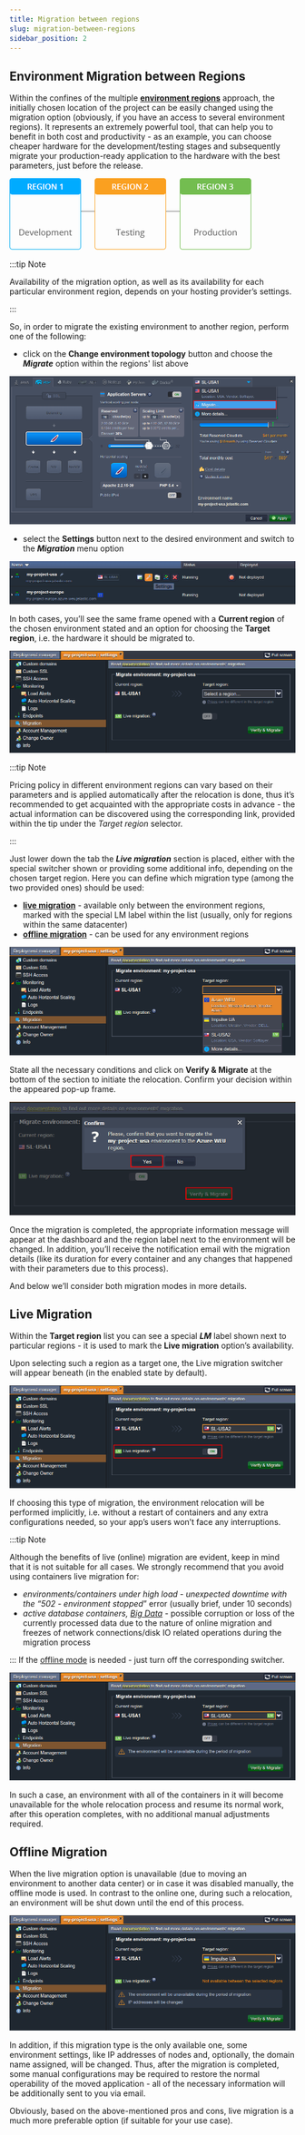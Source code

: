 ```yaml
---
title: Migration between regions
slug: migration-between-regions
sidebar_position: 2
---
```


## Environment Migration between Regions

Within the confines of the multiple **[environment regions](/docs/EnvironmentManagement/Environment%20Regions/Choosing%20a%20Region)** approach, the initially chosen location of the project can be easily changed using the migration option (obviously, if you have an access to several environment regions). It represents an extremely powerful tool, that can help you to benefit in both cost and productivity - as an example, you can choose cheaper hardware for the development/testing stages and subsequently migrate your production-ready application to the hardware with the best parameters, just before the release.

<div style={{
    display:'flex',
    justifyContent: 'center',
    margin: '0 0 1rem 0'
}}>

![Locale Dropdown](./img/MigrationbetweenRegions/01-environment-migration-between-regions.gif)

</div>

:::tip Note

Availability of the migration option, as well as its availability for each particular environment region, depends on your hosting provider’s settings.

:::

So, in order to migrate the existing environment to another region, perform one of the following:

- click on the **Change environment topology** button and choose the **_Migrate_** option within the regions' list above

<div style={{
    display:'flex',
    justifyContent: 'center',
    margin: '0 0 1rem 0'
}}>

![Locale Dropdown](./img/MigrationbetweenRegions/02-environment-migrate-wizard.png)

</div>

- select the **Settings** button next to the desired environment and switch to the **_Migration_** menu option

<div style={{
    display:'flex',
    justifyContent: 'center',
    margin: '0 0 1rem 0'
}}>

![Locale Dropdown](./img/MigrationbetweenRegions/03-environment-settings.png)

</div>

In both cases, you’ll see the same frame opened with a **Current region** of the chosen environment stated and an option for choosing the **Target region**, i.e. the hardware it should be migrated to.

<div style={{
    display:'flex',
    justifyContent: 'center',
    margin: '0 0 1rem 0'
}}>

![Locale Dropdown](./img/MigrationbetweenRegions/04-environment-migration-settings.png)

</div>

:::tip Note

Pricing policy in different environment regions can vary based on their parameters and is applied automatically after the relocation is done, thus it’s recommended to get acquainted with the appropriate costs in advance - the actual information can be discovered using the corresponding link, provided within the tip under the _Target region_ selector.

:::

Just lower down the tab the **_Live migration_** section is placed, either with the special switcher shown or providing some additional info, depending on the chosen target region. Here you can define which migration type (among the two provided ones) should be used:

- **[live migration](/docs/EnvironmentManagement/Environment%20Regions/Migration%20between%20Regions#live-migration)** - available only between the environment regions, marked with the special LM label within the list (usually, only for regions within the same datacenter)
- **[offline migration](/docs/EnvironmentManagement/Environment%20Regions/Migration%20between%20Regions#offline-migration)** - can be used for any environment regions

<div style={{
    display:'flex',
    justifyContent: 'center',
    margin: '0 0 1rem 0'
}}>

![Locale Dropdown](./img/MigrationbetweenRegions/05-select-target-region.png)

</div>

State all the necessary conditions and click on **Verify & Migrate** at the bottom of the section to initiate the relocation. Confirm your decision within the appeared pop-up frame.

<div style={{
    display:'flex',
    justifyContent: 'center',
    margin: '0 0 1rem 0'
}}>

![Locale Dropdown](./img/MigrationbetweenRegions/06-confirm-environment-migration.png)

</div>

Once the migration is completed, the appropriate information message will appear at the dashboard and the region label next to the environment will be changed. In addition, you’ll receive the notification email with the migration details (like its duration for every container and any changes that happened with their parameters due to this process).

And below we’ll consider both migration modes in more details.

## Live Migration

Within the **Target region** list you can see a special **_LM_** label shown next to particular regions - it is used to mark the **Live migration** option’s availability.

Upon selecting such a region as a target one, the Live migration switcher will appear beneath (in the enabled state by default).

<div style={{
    display:'flex',
    justifyContent: 'center',
    margin: '0 0 1rem 0'
}}>

![Locale Dropdown](./img/MigrationbetweenRegions/07-live-migration-switcher.png)

</div>

If choosing this type of migration, the environment relocation will be performed implicitly, i.e. without a restart of containers and any extra configurations needed, so your app’s users won’t face any interruptions.

:::tip Note

Although the benefits of live (online) migration are evident, keep in mind that it is not suitable for all cases. We strongly recommend that you avoid using containers live migration for:

- _environments/containers under high load - unexpected downtime with the “502 - environment stopped_” error (usually brief, under 10 seconds)
- _active database containers, [Big Data](https://en.wikipedia.org/wiki/Big_data)_ - possible corruption or loss of the currently processed data due to the nature of online migration and freezes of network connections/disk IO related operations during the migration process

:::
If the [offline mode](/docs/EnvironmentManagement/Environment%20Regions/Migration%20between%20Regions#offline-migration) is needed - just turn off the corresponding switcher.

<div style={{
    display:'flex',
    justifyContent: 'center',
    margin: '0 0 1rem 0'
}}>

![Locale Dropdown](./img/MigrationbetweenRegions/08-disable-live-migration.png)

</div>

In such a case, an environment with all of the containers in it will become unavailable for the whole relocation process and resume its normal work, after this operation completes, with no additional manual adjustments required.

## Offline Migration

When the live migration option is unavailable (due to moving an environment to another data center) or in case it was disabled manually, the offline mode is used. In contrast to the online one, during such a relocation, an environment will be shut down until the end of this process.

<div style={{
    display:'flex',
    justifyContent: 'center',
    margin: '0 0 1rem 0'
}}>

![Locale Dropdown](./img/MigrationbetweenRegions/09-live-migration-not-available.png)

</div>

In addition, if this migration type is the only available one, some environment settings, like IP addresses of nodes and, optionally, the domain name assigned, will be changed. Thus, after the migration is completed, some manual configurations may be required to restore the normal operability of the moved application - all of the necessary information will be additionally sent to you via email.

Obviously, based on the above-mentioned pros and cons, live migration is a much more preferable option (if suitable for your use case).
